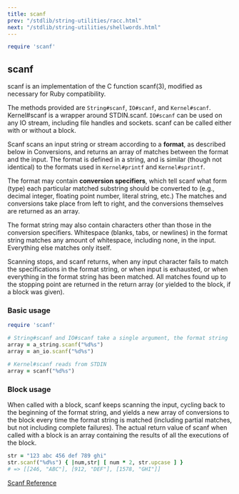 ```yaml
---
title: scanf
prev: "/stdlib/string-utilities/racc.html"
next: "/stdlib/string-utilities/shellwords.html"
---
```



```ruby
require 'scanf'
```

## scanf[](#scanf)



scanf is an implementation of the C function scanf(3), modified as
necessary for Ruby compatibility.

The methods provided are `String#scanf`, `IO#scanf`, and `Kernel#scanf`.
Kernel#scanf is a wrapper around STDIN.scanf. `IO#scanf` can be used on
any IO stream, including file handles and sockets. scanf can be called
either with or without a block.

Scanf scans an input string or stream according to a **format**, as
described below in Conversions, and returns an array of matches between
the format and the input. The format is defined in a string, and is
similar (though not identical) to the formats used in `Kernel#printf`
and `Kernel#sprintf`.

The format may contain **conversion specifiers**, which tell scanf what
form (type) each particular matched substring should be converted to
(e.g., decimal integer, floating point number, literal string, etc.) The
matches and conversions take place from left to right, and the
conversions themselves are returned as an array.

The format string may also contain characters other than those in the
conversion specifiers. Whitespace (blanks, tabs, or newlines) in the
format string matches any amount of whitespace, including none, in the
input. Everything else matches only itself.

Scanning stops, and scanf returns, when any input character fails to
match the specifications in the format string, or when input is
exhausted, or when everything in the format string has been matched. All
matches found up to the stopping point are returned in the return array
(or yielded to the block, if a block was given).

### Basic usage[](#basic-usage)


```ruby
require 'scanf'

# String#scanf and IO#scanf take a single argument, the format string
array = a_string.scanf("%d%s")
array = an_io.scanf("%d%s")

# Kernel#scanf reads from STDIN
array = scanf("%d%s")
```

### Block usage[](#block-usage)

When called with a block, scanf keeps scanning the input, cycling back
to the beginning of the format string, and yields a new array of
conversions to the block every time the format string is matched
(including partial matches, but not including complete failures). The
actual return value of scanf when called with a block is an array
containing the results of all the executions of the block.


```ruby
str = "123 abc 456 def 789 ghi"
str.scanf("%d%s") { |num,str| [ num * 2, str.upcase ] }
# => [[246, "ABC"], [912, "DEF"], [1578, "GHI"]]
```

<a href='https://ruby-doc.org/stdlib-2.6/libdoc/scanf/rdoc/Scanf.html'
class='ruby-doc remote' target='_blank'>Scanf Reference</a>

